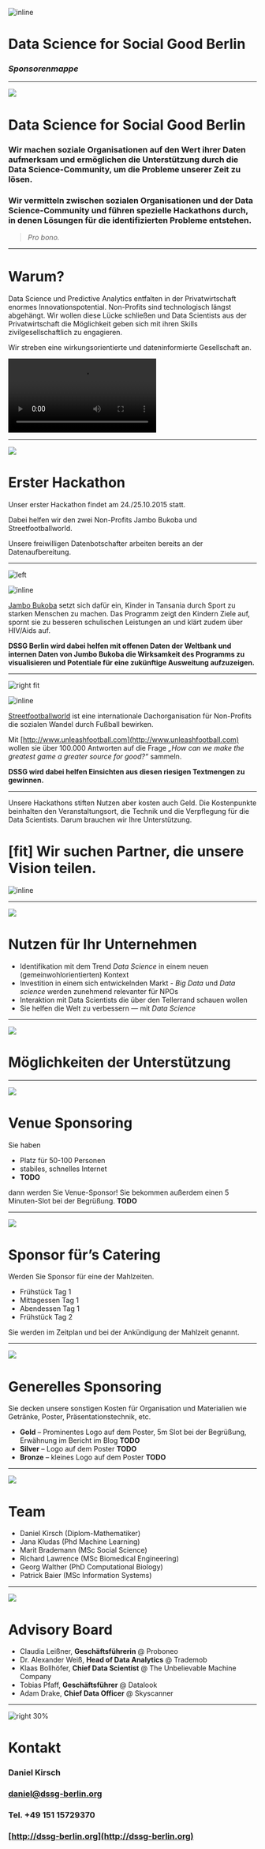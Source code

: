 ![inline](dssg-logo.png)
# Data Science for Social Good Berlin


### _Sponsorenmappe_

---

![](sponsors/slidebg.png)

# Data Science for Social Good Berlin

### Wir machen soziale Organisationen auf den Wert ihrer Daten aufmerksam und ermöglichen die Unterstützung durch die Data Science-Community, um die Probleme unserer Zeit zu lösen.

### Wir vermitteln zwischen sozialen Organisationen und der Data Science-Community und führen spezielle Hackathons durch, in denen Lösungen für die identifizierten Probleme entstehen.

>_Pro bono._

---

# Warum?

Data Science und Predictive Analytics entfalten in der Privatwirtschaft enormes Innovationspotential. Non-Profits sind technologisch längst abgehängt. Wir wollen diese Lücke schließen und Data Scientists aus der Privatwirtschaft die Möglichkeit geben sich mit ihren Skills zivilgesellschaftlich zu engagieren.

Wir streben eine wirkungsorientierte und dateninformierte Gesellschaft an. 

![right autoplay loop](assets/heart.mp4)

---

![](sponsors/slidebg.png)

# Erster Hackathon

Unser erster Hackathon findet am 24./25.10.2015 statt.

Dabei helfen wir den zwei Non-Profits Jambo Bukoba und Streetfootballworld.

Unsere freiwilligen Datenbotschafter arbeiten bereits an der Datenaufbereitung.

---

![left](sponsors/jb.png)

![inline](sponsors/jb-logo.png)

[Jambo Bukoba](http://www.jambobukoba.com/) setzt sich dafür ein, Kinder in Tansania durch Sport zu starken Menschen zu machen. Das Programm zeigt den Kindern Ziele auf, spornt sie zu besseren schulischen Leistungen an und klärt zudem über HIV/Aids auf.

__DSSG Berlin wird dabei helfen mit offenen Daten der Weltbank und internen Daten von Jumbo Bukoba die Wirksamkeit des Programms zu visualisieren und Potentiale für eine zukünftige Ausweitung aufzuzeigen.__

---

![right fit](sponsors/unleash.png)

![inline](sponsors/sfw-logo.jpg)

[Streetfootballworld](http://www.streetfootballworld.org/) ist eine internationale Dachorganisation für Non-Profits die sozialen Wandel durch Fußball bewirken.

Mit [http://www.unleashfootball.com](http://www.unleashfootball.com) wollen sie über 100.000 Antworten auf die Frage _„How can we make the greatest game a greater source for good?“_ sammeln.

__DSSG wird dabei helfen Einsichten aus diesen riesigen Textmengen zu gewinnen.__

---

Unsere Hackathons stiften Nutzen aber kosten auch Geld. Die Kostenpunkte beinhalten den Veranstaltungsort, die Technik und die Verpflegung für die Data Scientists. Darum brauchen wir Ihre Unterstützung.

# [fit] Wir suchen Partner, die unsere Vision teilen.

![inline](dssg-logo.png)

---

![](sponsors/slidebg.png)

# Nutzen für Ihr Unternehmen 

- Identifikation mit dem Trend _Data Science_ in einem neuen (gemeinwohlorientierten) Kontext
- Investition in einem sich entwickelnden Markt - _Big Data_ und _Data science_ werden zunehmend relevanter für NPOs
- Interaktion mit Data Scientists die über den Tellerrand schauen wollen
- Sie helfen die Welt zu verbessern — mit _Data Science_


---

![](sponsors/slidebg.png)

# Möglichkeiten der Unterstützung

---

![](sponsors/slidebg.png)

# Venue Sponsoring

Sie haben

- Platz für 50-100 Personen
- stabiles, schnelles Internet
- __TODO__

dann werden Sie Venue-Sponsor! Sie bekommen außerdem einen 5 Minuten-Slot bei der Begrüßung. __TODO__

---

![](sponsors/slidebg.png)

# Sponsor für’s Catering

Werden Sie Sponsor für eine der Mahlzeiten. 

- Frühstück Tag 1
- Mittagessen Tag 1
- Abendessen Tag 1
- Frühstück Tag 2

Sie werden im Zeitplan und bei der Ankündigung der Mahlzeit genannt.

---

![](sponsors/slidebg.png)

# Generelles Sponsoring

Sie decken unsere sonstigen Kosten für Organisation und Materialien wie Getränke, Poster, Präsentationstechnik, etc.

- __Gold__ – Prominentes Logo auf dem Poster, 5m Slot bei der Begrüßung, Erwähnung im Bericht im Blog __TODO__
- __Silver__ – Logo auf dem Poster __TODO__
- __Bronze__ – kleines Logo auf dem Poster __TODO__

---

![](sponsors/slidebg.png)

# Team

- Daniel Kirsch (Diplom-Mathematiker)
- Jana Kludas (Phd Machine Learning)
- Marit Brademann (MSc Social Science)
- Richard Lawrence (MSc Biomedical Engineering)
- Georg Walther (PhD Computational Biology)
- Patrick Baier (MSc Information Systems)

---

![](sponsors/slidebg.png)

# Advisory Board

- Claudia Leißner, __Geschäftsführerin__ @ Proboneo
- Dr. Alexander Weiß, __Head of Data Analytics__ @ Trademob
- Klaas Bollhöfer,
__Chief Data Scientist__ @ The Unbelievable Machine Company
- Tobias Pfaff, __Geschäftsführer__ @ Datalook
- Adam Drake, __Chief Data Officer__ @ Skyscanner

---

![right 30%](dssg-logo.png)

# Kontakt

### Daniel Kirsch
### [daniel@dssg-berlin.org](mailto:daniel@dssg-berlin.org)
### Tel. +49 151 15729370
### [http://dssg-berlin.org](http://dssg-berlin.org)

